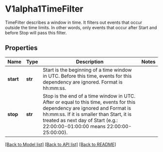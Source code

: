 # V1alpha1TimeFilter

TimeFilter describes a window in time. It filters out events that occur outside the time limits. In other words, only events that occur after Start and before Stop will pass this filter.
## Properties
Name | Type | Description | Notes
------------ | ------------- | ------------- | -------------
**start** | **str** | Start is the beginning of a time window in UTC. Before this time, events for this dependency are ignored. Format is hh:mm:ss. | 
**stop** | **str** | Stop is the end of a time window in UTC. After or equal to this time, events for this dependency are ignored and Format is hh:mm:ss. If it is smaller than Start, it is treated as next day of Start (e.g.: 22:00:00-01:00:00 means 22:00:00-25:00:00). | 

[[Back to Model list]](../README.md#documentation-for-models) [[Back to API list]](../README.md#documentation-for-api-endpoints) [[Back to README]](../README.md)


